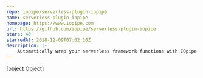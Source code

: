 ```yaml
---
repo: iopipe/serverless-plugin-iopipe
name: serverless-plugin-iopipe
homepage: https://www.iopipe.com
url: https://github.com/iopipe/serverless-plugin-iopipe
stars: 40
starredAt: 2018-12-09T07:02:10Z
description: |-
    Automatically wrap your serverless framework functions with IOpipe
---
```


[object Object]
